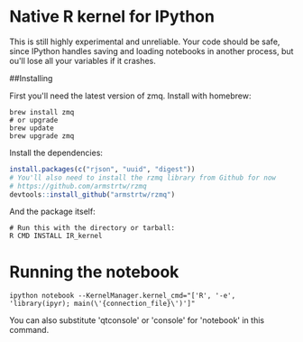 # Native R kernel for IPython

This is still highly experimental and unreliable. Your code should be safe,
since IPython handles saving and loading notebooks in another process, but
ou'll lose all your variables if it crashes.

##Installing

First you'll need the latest version of zmq. Install with homebrew:

```Shell
brew install zmq
# or upgrade
brew update
brew upgrade zmq
```

Install the dependencies:

```R
install.packages(c("rjson", "uuid", "digest"))
# You'll also need to install the rzmq library from Github for now
# https://github.com/armstrtw/rzmq
devtools::install_github("armstrtw/rzmq")
```

And the package itself:

```Shell
# Run this with the directory or tarball:
R CMD INSTALL IR_kernel
```

# Running the notebook

```Shell
ipython notebook --KernelManager.kernel_cmd="['R', '-e', 'library(ipyr); main(\'{connection_file}\')']"
```

You can also substitute 'qtconsole' or 'console' for 'notebook' in this command.
